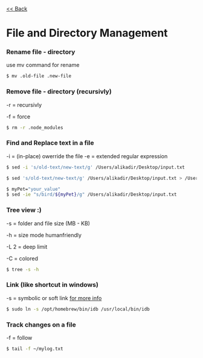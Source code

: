 [<< Back](README.md)

# File and Directory Management


### Rename file - directory
use mv command for rename
```bash
$ mv .old-file .new-file   
```

### Remove file - directory (recursivly)
-r = recursivly

-f = force
```bash
$ rm -r .node_modules  
```

### Find and Replace text in a file
-i = (in-place) owerride the file 
-e = extended regular expression
```bash
$ sed -i 's/old-text/new-text/g' /Users/alikadir/Desktop/input.txt
```
```bash
$ sed 's/old-text/new-text/g' /Users/alikadir/Desktop/input.txt > /Users/alikadir/Desktop/input_changed.txt
```
```bash
$ myPet="your_value"
$ sed -ie "s/bird/${myPet}/g" /Users/alikadir/Desktop/input.txt
```


### Tree view :)
-s = folder and file size (MB - KB)

-h = size mode humanfriendly

-L 2 = deep limit 

-C = colored

```bash
$ tree -s -h 
```

### Link (like shortcut in windows)

-s = symbolic or soft link [for more info](https://linuxize.com/post/how-to-create-symbolic-links-in-linux-using-the-ln-command/)

```bash
$ sudo ln -s /opt/homebrew/bin/idb /usr/local/bin/idb
```

### Track changes on a file
-f = follow
```bash
$ tail -f ~/mylog.txt
```
